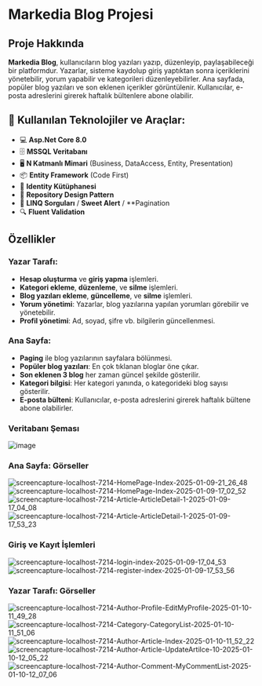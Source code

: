 # Markedia Blog Projesi

## Proje Hakkında
**Markedia Blog**, kullanıcıların blog yazıları yazıp, düzenleyip, paylaşabileceği bir platformdur. Yazarlar, sisteme kaydolup giriş yaptıktan sonra içeriklerini yönetebilir, yorum yapabilir ve kategorileri düzenleyebilirler. Ana sayfada, popüler blog yazıları ve son eklenen içerikler görüntülenir. Kullanıcılar, e-posta adreslerini girerek haftalık bültenlere abone olabilir.

## 🚀 Kullanılan Teknolojiler ve Araçlar:

- 💻 **Asp.Net Core 8.0**
- 🗄️ **MSSQL Veritabanı**
- 🖥️ **N Katmanlı Mimari** (Business, DataAccess, Entity, Presentation)
- 📦 **Entity Framework** (Code First)
- 🔑 **Identity Kütüphanesi**
- 🍁 **Repository Design Pattern**
- 🎀 **LINQ Sorguları** / **Sweet Alert** / **Pagination
- 🔍 **Fluent Validation**

## Özellikler

### Yazar Tarafı:
- **Hesap oluşturma** ve **giriş yapma** işlemleri.
- **Kategori ekleme**, **düzenleme**, ve **silme** işlemleri.
- **Blog yazıları ekleme**, **güncelleme**, ve **silme** işlemleri.
- **Yorum yönetimi**: Yazarlar, blog yazılarına yapılan yorumları görebilir ve yönetebilir.
- **Profil yönetimi**: Ad, soyad, şifre vb. bilgilerin güncellenmesi.

### Ana Sayfa:
- **Paging** ile blog yazılarının sayfalara bölünmesi.
- **Popüler blog yazıları**: En çok tıklanan bloglar öne çıkar.
- **Son eklenen 3 blog** her zaman güncel şekilde gösterilir.
- **Kategori bilgisi**: Her kategori yanında, o kategorideki blog sayısı gösterilir.
- **E-posta bülteni**: Kullanıcılar, e-posta adreslerini girerek haftalık bültene abone olabilirler.

### Veritabanı Şeması
![image](https://github.com/user-attachments/assets/f1b5059d-e2fe-4e77-a173-acaa2358d89a)

### Ana Sayfa: Görseller
![screencapture-localhost-7214-HomePage-Index-2025-01-09-21_26_48](https://github.com/user-attachments/assets/4c625a67-a6c5-4ce0-923f-2647026625fe)
![screencapture-localhost-7214-HomePage-Index-2025-01-09-17_02_52](https://github.com/user-attachments/assets/18bdf410-87f0-4a6d-af46-e8dd45af6627)
![screencapture-localhost-7214-Article-ArticleDetail-1-2025-01-09-17_04_08](https://github.com/user-attachments/assets/e3ab9be9-e608-4f45-8e52-4ff30dfe53b5)
![screencapture-localhost-7214-Article-ArticleDetail-1-2025-01-09-17_53_23](https://github.com/user-attachments/assets/8dd78ec4-8bb0-46f5-b4ba-cab14ed61367)

### Giriş ve Kayıt İşlemleri
![screencapture-localhost-7214-login-index-2025-01-09-17_04_53](https://github.com/user-attachments/assets/65d6a5e6-495b-4e68-bc3f-6cbdba2f40e7)
![screencapture-localhost-7214-register-index-2025-01-09-17_53_56](https://github.com/user-attachments/assets/bb1ce34c-d54d-447b-9ba5-dfcb2505b4d3)

### Yazar Tarafı: Görseller
![screencapture-localhost-7214-Author-Profile-EditMyProfile-2025-01-10-11_49_28](https://github.com/user-attachments/assets/46161524-e2fd-4c6e-9f80-1fdd34470e21)
![screencapture-localhost-7214-Category-CategoryList-2025-01-10-11_51_06](https://github.com/user-attachments/assets/5238c5d7-8c9b-4b3d-9ca9-e5c9f9a16103)
![screencapture-localhost-7214-Author-Article-Index-2025-01-10-11_52_22](https://github.com/user-attachments/assets/d5bc496d-d190-486e-b45f-ef73e5978488)
![screencapture-localhost-7214-Author-Article-UpdateArtilce-10-2025-01-10-12_05_22](https://github.com/user-attachments/assets/90ebc4fb-8b89-474f-95f6-960002de3ac8)
![screencapture-localhost-7214-Author-Comment-MyCommentList-2025-01-10-12_07_06](https://github.com/user-attachments/assets/8a947760-8990-4b79-bc25-f27a0fe8843b)
